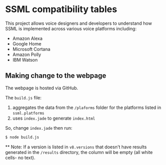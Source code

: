 # SSML compatibility tables
This project allows voice designers and developers to understand how SSML is implemented across various voice platforms including:
- Amazon Alexa
- Google Home
- Microsoft Cortana
- Amazon Polly
- IBM Watson

## Making change to the webpage
The webpage is hosted via GitHub.

The `build.js` file:
1) aggregates the data from the `/plaforms` folder for the platforms listed in `ssml.platforms`
2) uses `index.jade` to generate `index.html`

So, change `index.jade` then run:
```bash
$ node build.js
```

** Note: If a version is listed in `v8.versions` that doesn't have results generated in the `/results` directory, the
column will be empty (all white cells- no text).